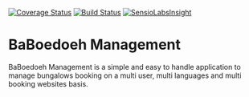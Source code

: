 [![Coverage Status](https://coveralls.io/repos/crocLeMonde/BaBoedoeh/badge.svg)](https://coveralls.io/r/crocLeMonde/BaBoedoeh)
[![Build Status](https://travis-ci.org/crocLeMonde/BaBoedoeh.svg)](https://travis-ci.org/r/crocLeMonde/BaBoedoeh)
[![SensioLabsInsight](https://insight.sensiolabs.com/projects/1380210c-e142-4651-b59c-6f5b8c283e9d/mini.png)](https://insight.sensiolabs.com/projects/1380210c-e142-4651-b59c-6f5b8c283e9d)

# BaBoedoeh Management

BaBoedoeh Management is a simple and easy to handle application to manage bungalows booking on a multi user, multi languages and multi booking websites basis.
